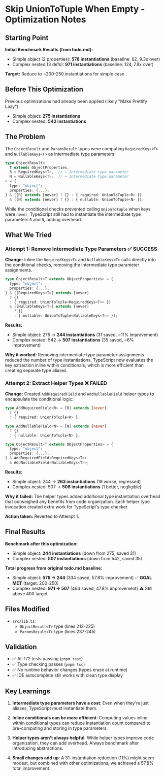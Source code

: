 # Skip UnionToTuple When Empty - Optimization Notes

## Starting Point

**Initial Benchmark Results (from todo.md):**

- Simple object (2 properties): **578 instantiations** (baseline: 62, 9.3x over)
- Complex nested (3 defs): **971 instantiations** (baseline: 124, 7.8x over)

**Target:** Reduce to ~200-250 instantiations for simple case

## Before This Optimization

Previous optimizations had already been applied (likely "Make Prettify Lazy"):

- Simple object: **275 instantiations**
- Complex nested: **542 instantiations**

## The Problem

The `ObjectResult` and `ParamsResult` types were computing `RequiredKeys<T>` and `NullableKeys<T>` as intermediate type parameters:

```typescript
type ObjectResult<
  T extends ObjectProperties,
  R = RequiredKeys<T>,  // ← Intermediate type parameter
  N = NullableKeys<T>,  // ← Intermediate type parameter
> = {
  type: "object";
  properties: {...};
} & ([R] extends [never] ? {} : { required: UnionToTuple<R> })
  & ([N] extends [never] ? {} : { nullable: UnionToTuple<N> });
```

While the conditional checks prevented calling `UnionToTuple` when keys were `never`, TypeScript still had to instantiate the intermediate type parameters `R` and `N`, adding overhead.

## What We Tried

### Attempt 1: Remove Intermediate Type Parameters ✅ SUCCESS

**Change:** Inline the `RequiredKeys<T>` and `NullableKeys<T>` calls directly into the conditional checks, removing the intermediate type parameter assignments.

```typescript
type ObjectResult<T extends ObjectProperties> = {
  type: "object";
  properties: {...};
} & ([RequiredKeys<T>] extends [never]
  ? {}
  : { required: UnionToTuple<RequiredKeys<T>> })
  & ([NullableKeys<T>] extends [never]
    ? {}
    : { nullable: UnionToTuple<NullableKeys<T>> });
```

**Results:**

- Simple object: 275 → **244 instantiations** (31 saved, ~11% improvement)
- Complex nested: 542 → **507 instantiations** (35 saved, ~6% improvement)

**Why it worked:** Removing intermediate type parameter assignments reduced the number of type instantiations. TypeScript now evaluates the key extraction inline within conditionals, which is more efficient than creating separate type aliases.

### Attempt 2: Extract Helper Types ❌ FAILED

**Change:** Created `AddRequiredField` and `AddNullableField` helper types to encapsulate the conditional logic:

```typescript
type AddRequiredField<R> = [R] extends [never]
  ? {}
  : { required: UnionToTuple<R> };

type AddNullableField<N> = [N] extends [never]
  ? {}
  : { nullable: UnionToTuple<N> };

type ObjectResult<T extends ObjectProperties> = {
  type: "object";
  properties: {...};
} & AddRequiredField<RequiredKeys<T>>
  & AddNullableField<NullableKeys<T>>;
```

**Results:**

- Simple object: 244 → **263 instantiations** (19 worse, regressed)
- Complex nested: 507 → **506 instantiations** (1 better, negligible)

**Why it failed:** The helper types added additional type instantiation overhead that outweighed any benefits from code organization. Each helper type invocation created extra work for TypeScript's type checker.

**Action taken:** Reverted to Attempt 1.

## Final Results

**Benchmark after this optimization:**

- Simple object: **244 instantiations** (down from 275, saved 31)
- Complex nested: **507 instantiations** (down from 542, saved 35)

**Total progress from original todo.md baseline:**

- Simple object: **578 → 244** (334 saved, 57.8% improvement) ✅ **GOAL MET** (target: 200-250)
- Complex nested: **971 → 507** (464 saved, 47.8% improvement) ⚠️ Still above 400 target

## Files Modified

- `src/lib.ts`:
  - `ObjectResult<T>` type (lines 212-225)
  - `ParamsResult<T>` type (lines 237-245)

## Validation

- ✅ All 172 tests passing (`pnpm test`)
- ✅ Type checking passes (`pnpm tsc`)
- ✅ No runtime behavior changes (types erase at runtime)
- ✅ IDE autocomplete still works with clean type display

## Key Learnings

1. **Intermediate type parameters have a cost**: Even when they're just aliases, TypeScript must instantiate them.

2. **Inline conditionals can be more efficient**: Computing values inline within conditional types can reduce instantiation count compared to pre-computing and storing in type parameters.

3. **Helper types aren't always helpful**: While helper types improve code organization, they can add overhead. Always benchmark after introducing abstractions.

4. **Small changes add up**: A 31-instantiation reduction (11%) might seem modest, but combined with other optimizations, we achieved a 57.8% total improvement.
